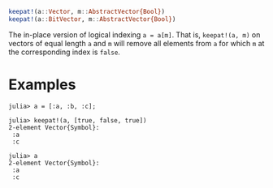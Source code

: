 ```julia
keepat!(a::Vector, m::AbstractVector{Bool})
keepat!(a::BitVector, m::AbstractVector{Bool})
```

The in-place version of logical indexing `a = a[m]`. That is, `keepat!(a, m)` on vectors of equal length `a` and `m` will remove all elements from `a` for which `m` at the corresponding index is `false`.

# Examples

```jldoctest
julia> a = [:a, :b, :c];

julia> keepat!(a, [true, false, true])
2-element Vector{Symbol}:
 :a
 :c

julia> a
2-element Vector{Symbol}:
 :a
 :c
```
